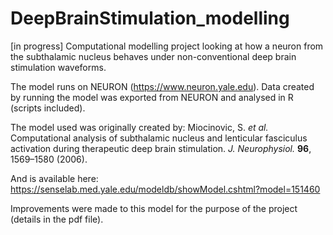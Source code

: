 # DeepBrainStimulation_modelling
[in progress]
Computational modelling project looking at how a neuron from the subthalamic nucleus behaves under non-conventional deep brain stimulation waveforms.

The model runs on NEURON (https://www.neuron.yale.edu). Data created by running the model was exported from NEURON and analysed in R (scripts included).

The model used was originally created by:
Miocinovic, S. _et al._ Computational analysis of subthalamic nucleus and lenticular fasciculus activation during therapeutic deep brain stimulation. _J. Neurophysiol._ **96**, 1569–1580 (2006).

And is available here:
https://senselab.med.yale.edu/modeldb/showModel.cshtml?model=151460

Improvements were made to this model for the purpose of the project (details in the pdf file).
